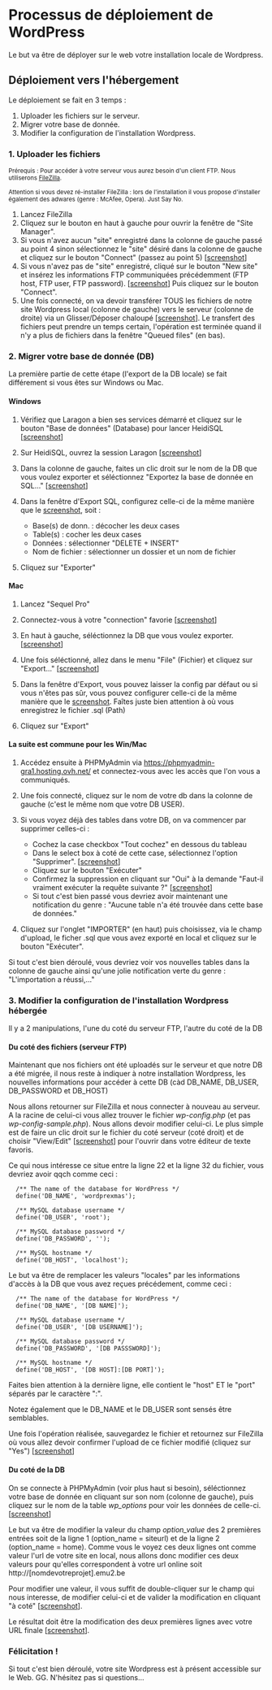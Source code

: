 # Processus de déploiement de WordPress
Le but va être de déployer sur le web votre installation locale de Wordpress.

## Déploiement vers l'hébergement

Le déploiement se fait en 3 temps :
1. Uploader les fichiers sur le serveur.
2. Migrer votre base de donnée.
3. Modifier la configuration de l'installation Wordpress.

### 1. Uploader les fichiers

<small>Prérequis : Pour accéder à votre serveur vous aurez besoin d'un client FTP. Nous utiliserons [FileZilla](https://filezilla-project.org/download.php?type=client). </small>

<small>Attention si vous devez ré-installer FileZilla : lors de l'installation il vous propose d'installer également des adwares (genre : McAfee, Opera). Just Say No.</small>

1. Lancez FileZilla
2. Cliquez sur le bouton en haut à gauche pour ouvrir la fenêtre de "Site Manager".
3. Si vous n'avez aucun "site" enregistré dans la colonne de gauche passé au point 4 sinon sélectionnez le "site" désiré dans la colonne de gauche et cliquez sur le bouton "Connect" (passez au point 5) [<a href="github/screenshots/ftp_01.png" target="_blank">screenshot</a>]
4. Si vous n'avez pas de "site" enregistré, cliqué sur le bouton "New site" et insérez les informations FTP communiquées précédemment (FTP host, FTP user, FTP password). [<a href="github/screenshots/ftp_02.png" target="_blank">screenshot</a>] Puis cliquez sur le bouton "Connect".
5. Une fois connecté, on va devoir transférer TOUS les fichiers de notre site Wordpress local (colonne de gauche) vers le serveur (colonne de droite) via un Glisser/Déposer chaloupé [<a href="github/screenshots/ftp_03.png" target="_blank">screenshot</a>]. Le transfert des fichiers peut prendre un temps certain, l'opération est terminée quand il n'y a plus de fichiers dans la fenêtre "Queued files" (en bas).

### 2. Migrer votre base de donnée (DB)

La première partie de cette étape (l'export de la DB locale) se fait différement si vous êtes sur Windows ou Mac.

#### Windows

1. Vérifiez que Laragon a bien ses services démarré et cliquez sur le bouton "Base de données" (Database) pour lancer HeidiSQL [<a href="github/screenshots/win_01.png" target="_blank">screenshot</a>]

2. Sur HeidiSQL, ouvrez la session Laragon [<a href="github/screenshots/win_02.png" target="_blank">screenshot</a>]

3. Dans la colonne de gauche, faites un clic droit sur le nom de la DB que vous voulez exporter et séléctionnez "Exportez la base de donnée en SQL..." [<a href="github/screenshots/win_03.png" target="_blank">screenshot</a>]

4. Dans la fenêtre d'Export SQL, configurez celle-ci de la même manière que le <a href="github/screenshots/win_04.png" target="_blank">screenshot</a>, soit : 
    - Base(s) de donn. : décocher les deux cases
    - Table(s) : cocher les deux cases
    - Données : sélectionner "DELETE + INSERT"
    - Nom de fichier : sélectionner un dossier et un nom de fichier

5. Cliquez sur "Exporter"

#### Mac

1. Lancez "Sequel Pro"

2. Connectez-vous à votre "connection" favorie [<a href="github/screenshots/mac_01.png" target="_blank">screenshot</a>]

3. En haut à gauche, séléctionnez la DB que vous voulez exporter. [<a href="github/screenshots/mac_02.png" target="_blank">screenshot</a>]

3. Une fois séléctionné, allez dans le menu "File" (Fichier) et cliquez sur "Export..." [<a href="github/screenshots/mac_03.png" target="_blank">screenshot</a>]

5. Dans la fenêtre d'Export, vous pouvez laisser la config par défaut ou si vous n'êtes pas sûr, vous pouvez configurer celle-ci de la même manière que le <a href="github/screenshots/mac_04.png" target="_blank">screenshot</a>. Faîtes juste bien attention à où vous enregistrez le fichier .sql (Path)

6. Cliquez sur "Export"

#### La suite est commune pour les Win/Mac

1. Accédez ensuite à PHPMyAdmin via https://phpmyadmin-gra1.hosting.ovh.net/ et connectez-vous avec les accès que l'on vous a communiqués.

2. Une fois connecté, cliquez sur le nom de votre db dans la colonne de gauche (c'est le même nom que votre DB USER).

3. Si vous voyez déjà des tables dans votre DB, on va commencer par supprimer celles-ci : 
    - Cochez la case checkbox "Tout cochez" en dessous du tableau 
    - Dans le select box à coté de cette case, sélectionnez l'option "Supprimer".  [<a href="github/screenshots/pma_01.png" target="_blank">screenshot</a>]
    - Cliquez sur le bouton "Exécuter"
    - Confirmez la suppression en cliquant sur "Oui" à la demande "Faut-il vraiment exécuter la requête suivante ?" [<a href="github/screenshots/pma_02.png" target="_blank">screenshot</a>]
    - Si tout c'est bien passé vous devriez avoir maintenant une notification du genre : "Aucune table n'a été trouvée dans cette base de données."
    
4. Cliquez sur l'onglet "IMPORTER" (en haut) puis choisissez, via le champ d'upload, le ficher .sql que vous avez exporté en local et cliquez sur le bouton "Exécuter". 

Si tout c'est bien déroulé, vous devriez voir vos nouvelles tables dans la colonne de gauche ainsi qu'une jolie notification verte du genre : "L'importation a réussi,..."

### 3. Modifier la configuration de l'installation Wordpress hébergée

Il y a 2 manipulations, l'une du coté du serveur FTP, l'autre du coté de la DB

#### Du coté des fichiers (serveur FTP)

Maintenant que nos fichiers ont été uploadés sur le serveur et que notre DB a été migrée, il nous reste à indiquer à notre installation Wordpress, les nouvelles informations pour accéder à cette DB (càd DB_NAME, DB_USER, DB_PASSWORD et DB_HOST)

Nous allons retourner sur FileZilla et nous connecter à nouveau au serveur. A la racine de celui-ci vous allez trouver le fichier *wp-config.php* (et pas *wp-config-sample.php*). Nous allons devoir modifier celui-ci. Le plus simple est de faire un clic droit sur le fichier du coté serveur (coté droit) et de choisir "View/Edit" [<a href="github/screenshots/ftp_04.png" target="_blank">screenshot</a>] pour l'ouvrir dans votre éditeur de texte favoris. 

Ce qui nous intéresse ce situe entre la ligne 22 et la ligne 32 du fichier, vous devriez avoir qqch comme ceci :


      /** The name of the database for WordPress */
      define('DB_NAME', 'wordprexmas');
      
      /** MySQL database username */
      define('DB_USER', 'root');
      
      /** MySQL database password */
      define('DB_PASSWORD', '');
      
      /** MySQL hostname */
      define('DB_HOST', 'localhost');

Le but va être de remplacer les valeurs "locales" par les informations d'accès à la DB que vous avez reçues précédement, comme ceci :

      /** The name of the database for WordPress */
      define('DB_NAME', '[DB NAME]');
      
      /** MySQL database username */
      define('DB_USER', '[DB USERNAME]');
      
      /** MySQL database password */
      define('DB_PASSWORD', '[DB PASSSWORD]');
      
      /** MySQL hostname */
      define('DB_HOST', '[DB HOST]:[DB PORT]');
      
Faites bien attention à la dernière ligne, elle contient le "host" ET le "port" séparés par le caractère ":". 

Notez également que le DB_NAME et le DB_USER sont sensés être semblables.

Une fois l'opération réalisée, sauvegardez le fichier et retournez sur FileZilla où vous allez devoir confirmer l'upload de ce fichier modifié (cliquez sur "Yes") [<a href="github/screenshots/ftp_05.png" target="_blank">screenshot</a>]

#### Du coté de la DB

On se connecte à PHPMyAdmin (voir plus haut si besoin), séléctionnez votre base de donnée en cliquant sur son nom (colonne de gauche), puis cliquez sur le nom de la table *wp_options* pour voir les données de celle-ci. [<a href="github/screenshots/pma_03.png" target="_blank">screenshot</a>] 

Le but va être de modifier la valeur du champ *option_value* des 2 premières entrées soit de la ligne 1 (option_name = siteurl) et de la ligne 2 (option_name = home). Comme vous le voyez ces deux lignes ont comme valeur l'url de votre site en local, nous allons donc modifier ces deux valeurs pour qu'elles correspondent à votre url online soit http://[nomdevotreprojet].emu2.be

Pour modifier une valeur, il vous suffit de double-cliquer sur le champ qui nous interesse, de modifier celui-ci et de valider la modification en cliquant "à coté" [<a href="github/screenshots/pma_04.png" target="_blank">screenshot</a>].

Le résultat doit être la modification des deux premières lignes avec votre URL finale [<a href="github/screenshots/pma_05.png" target="_blank">screenshot</a>].

### Félicitation !

Si tout c'est bien déroulé, votre site Wordpress est à présent accessible sur le Web. GG. N'hésitez pas si questions...
